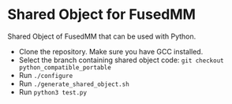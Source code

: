 # Shared Object for FusedMM

Shared Object of FusedMM that can be used with Python.

- Clone the repository. Make sure you have GCC installed.
- Select the branch containing shared object code:
    `git checkout python_compatible_portable`
- Run
    `./configure`
- Run
    `./generate_shared_object.sh`
- Run
    `python3 test.py`
